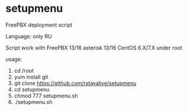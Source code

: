 # setupmenu
FreePBX deployment script

Language: only RU

Script work with FreePBX 13/16 asterisk 13/16 CentOS 6.X/7.X under root

usage:

1. cd /root
2. yum install git
3. git clone https://github.com/rstayalive/setupmenu
4. cd setupmenu
5. chmod 777 setupmenu.sh
6. ./setupmenu.sh
